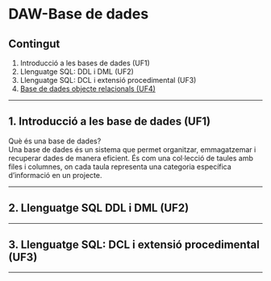 # DAW-Base de dades

## Contingut
  1. Introducció a les bases de dades (UF1)
  2. Llenguatge SQL: DDL i DML (UF2)
  3. Llenguatge SQL: DCL i extensió procedimental (UF3)
  4. [Base de dades objecte relacionals (UF4)](https://github.com/mahisumit/DAW-BaseDeDades/tree/main/4.%20Base%20de%20dades%20objecte%20relacionals%20(UF4))

***

## 1. Introducció a les base de dades (UF1)
  Què és una base de dades? <br>
  Una base de dades és un sistema que permet organitzar, emmagatzemar i recuperar dades de manera eficient. És com una col·lecció de taules amb files i columnes, on cada taula representa una categoria específica d’informació en un projecte. <br>

***

## 2. Llenguatge SQL DDL i DML (UF2)

***

## 3. Llenguatge SQL: DCL i extensió procedimental (UF3)

***
